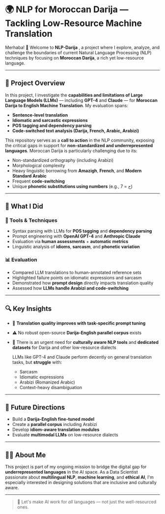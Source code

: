 # 🌍 NLP for Moroccan Darija — Tackling Low-Resource Machine Translation

Merhaba! 👋 Welcome to **NLP-Darija** , a project where I explore, analyze, and challenge the boundaries of current Natural Language Processing (NLP) techniques by focusing on **Moroccan Darija**, a rich yet low-resource language.

---

## 🎯 Project Overview

In this project, I investigate the **capabilities and limitations of Large Language Models (LLMs)** — including **GPT-4** and **Claude** — for **Moroccan Darija to English Machine Translation**. My evaluation spans:

-  **Sentence-level translation**
-  **Idiomatic and sarcastic expressions**
-  **POS tagging and dependency parsing**
-  **Code-switched text analysis (Darija, French, Arabic, Arabizi)**

This repository serves as a **call to action** in the NLP community, exposing the critical gaps in support for **non-standardized and underrepresented languages**. Moroccan Darija is particularly challenging due to its:

- Non-standardized orthography (including Arabizi)
- Morphological complexity
- Heavy linguistic borrowing from **Amazigh**, **French**, and **Modern Standard Arabic**
- Frequent **code-switching**
- Unique **phonetic substitutions using numbers** (e.g., 7 = ح)

---

## 🧪 What I Did

### 🧰 Tools & Techniques
- Syntax parsing with LLMs for **POS tagging** and **dependency parsing**
- Prompt engineering with **OpenAI GPT-4** and **Anthropic Claude**
- Evaluation via **human assessments** + **automatic metrics**
- Linguistic analysis of **idioms**, **sarcasm**, and **phonetic variation**

### 📊 Evaluation
- Compared LLM translations to human-annotated reference sets
- Highlighted failure points on idiomatic expressions and sarcasm
- Demonstrated how **prompt design** directly impacts translation quality
- Assessed how **LLMs handle Arabizi and code-switching**

---

## 🔍 Key Insights

- 📌 **Translation quality improves with task-specific prompt tuning**
- ⚠️ No robust open-source **Darija-English parallel corpus** exists
- 🚨 There is an urgent need for **culturally aware NLP tools** and **dedicated datasets** for Darija and other low-resource dialects

  LLMs like GPT-4 and Claude perform decently on general translation tasks, but **struggle** with:
  - Sarcasm
  - Idiomatic expressions
  - Arabizi (Romanized Arabic)
  - Context-heavy disambiguation
---

## 🚀 Future Directions

- Build a **Darija-English fine-tuned model**
- Create a **parallel corpus** including Arabizi
- Develop **idiom-aware translation modules**
- Evaluate **multimodal LLMs** on low-resource dialects

---

## 👩‍💻 About Me

This project is part of my ongoing mission to bridge the digital gap for **underrepresented languages** in the AI space. As a Data Scientist passionate about **multilingual NLP**, **machine learning**, and **ethical AI**, I'm especially interested in designing solutions that are inclusive and culturally aware.

---

> 🤝 Let's make AI work for *all* languages — not just the well-resourced ones.
